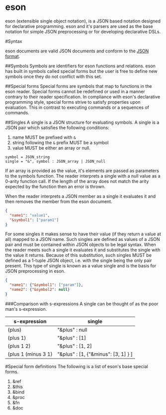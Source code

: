 eson
===

eson (extensible single object notation), is a JSON based notation designed for declarative programming. eson and it's parsers are used as the base notation for simple JSON preprocessing or for developing declarative DSLs. 

#Syntax

eson documents are valid JSON documents and conform to the [JSON format](http://json.org/). 

##Symbols
Symbols are identifiers for eson functions and relations. eson has built in symbols called special forms but the user is free to define new symbols once they do not conflict with this set. 

##Special forms
Special forms are symbols that map to functions in the eson reader. Special forms cannot be redefined or used in a manner contrary to their reader specification. In compliance with eson's declarative programming style, special forms strive to satisfy properties upon evaluation. This in contrast to executing commands or a sequences of commands.

##Singles
A single is a JSON structure for evaluating symbols. A single is a JSON pair which satisfies the following conditions:

1. name MUST be prefixed with `&`
1. string following the `&` prefix MUST be a symbol
1. value MUST be either an array or null. 

```ebnf
symbol = JSON_string
single = "&", symbol : JSON_array | JSON_null
```

If an array is provided as the value, it's elements are passed as parameters to the symbols function. The reader interprets a single with a null value as a 0-arity function call. If the length of the array does not match the arity expected by the function then an error is thrown.  

When the reader interprets a JSON member as a single it evaluates it and then removes the member from the eson document. 

```JSON
{ 
  "name1": "value1",
  "&symbol1": ["param1"]
}
```

For some singles it makes sense to have their value (if they return a value at all) mapped to a JSON name. Such singles are defined as values of a JSON pair and must be contained within JSON objects to be legal syntax. When the reader meets such a single it evaluates it and substitutes the single with the value it returns. Because of this substitution, such singles MUST be defined as a 1-tuple JSON object, i.e. with the single being the only pair present. This type of single is known as a value single and is the basis for JSON preprocessing in eson.

```JSON
{
  "name1": {"&symbol1": ["param"]},
  "name2": {"&symbol2": null}
}
```

###Comparison with s-expressions
A single can be thought of as the poor man's s-expression. 

| s-expression | single |
|--------------|--------|
| (plus)    | "&plus" : null |
| (plus 1)  | "&plus" : [1] |
| (plus 1 2)| "&plus" : [1, 2] |
| (plus 1 (minus 3 1)| "&plus" : [1, {"&minus": [3, 1] } ] |

#Special form definitions
The following is a list of eson's base special forms.
1. &ref
2. &this
2. &bind
3. &proc
4. &fn
5. &doc
